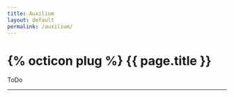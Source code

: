 ```yaml
---
title: Auxilium
layout: default
permalink: /auxilium/
---
```


<h1>{% octicon plug %} {{ page.title }}</h1>

ToDo

-----
